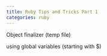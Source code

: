 ```yaml
---
title: Ruby Tips and Tricks Part 1
categories: ruby
---
```


Object finalizer (temp file)

using global variables (starting with $)



